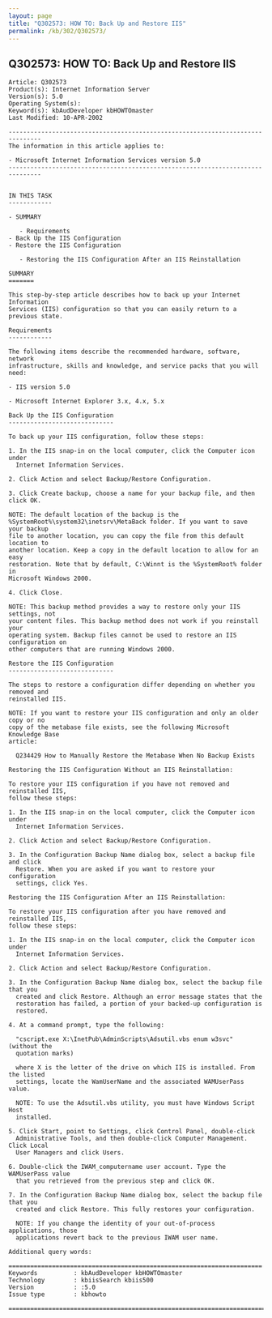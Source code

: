 ```yaml
---
layout: page
title: "Q302573: HOW TO: Back Up and Restore IIS"
permalink: /kb/302/Q302573/
---
```


## Q302573: HOW TO: Back Up and Restore IIS

	Article: Q302573
	Product(s): Internet Information Server
	Version(s): 5.0
	Operating System(s): 
	Keyword(s): kbAudDeveloper kbHOWTOmaster
	Last Modified: 10-APR-2002
	
	-------------------------------------------------------------------------------
	The information in this article applies to:
	
	- Microsoft Internet Information Services version 5.0 
	-------------------------------------------------------------------------------
	
	
	IN THIS TASK
	------------
	
	- SUMMARY
	
	   - Requirements
	- Back Up the IIS Configuration
	- Restore the IIS Configuration
	
	   - Restoring the IIS Configuration After an IIS Reinstallation
	
	SUMMARY
	=======
	
	This step-by-step article describes how to back up your Internet Information
	Services (IIS) configuration so that you can easily return to a previous state.
	
	Requirements
	------------
	
	The following items describe the recommended hardware, software, network
	infrastructure, skills and knowledge, and service packs that you will need:
	
	- IIS version 5.0
	
	- Microsoft Internet Explorer 3.x, 4.x, 5.x
	
	Back Up the IIS Configuration
	-----------------------------
	
	To back up your IIS configuration, follow these steps:
	
	1. In the IIS snap-in on the local computer, click the Computer icon under
	  Internet Information Services.
	
	2. Click Action and select Backup/Restore Configuration.
	
	3. Click Create backup, choose a name for your backup file, and then click OK.
	
	NOTE: The default location of the backup is the
	%SystemRoot%\system32\inetsrv\MetaBack folder. If you want to save your backup
	file to another location, you can copy the file from this default location to
	another location. Keep a copy in the default location to allow for an easy
	restoration. Note that by default, C:\Winnt is the %SystemRoot% folder in
	Microsoft Windows 2000.
	
	4. Click Close.
	
	NOTE: This backup method provides a way to restore only your IIS settings, not
	your content files. This backup method does not work if you reinstall your
	operating system. Backup files cannot be used to restore an IIS configuration on
	other computers that are running Windows 2000.
	
	Restore the IIS Configuration
	-----------------------------
	
	The steps to restore a configuration differ depending on whether you removed and
	reinstalled IIS.
	
	NOTE: If you want to restore your IIS configuration and only an older copy or no
	copy of the metabase file exists, see the following Microsoft Knowledge Base
	article:
	
	  Q234429 How to Manually Restore the Metabase When No Backup Exists
	
	Restoring the IIS Configuration Without an IIS Reinstallation:
	
	To restore your IIS configuration if you have not removed and reinstalled IIS,
	follow these steps:
	
	1. In the IIS snap-in on the local computer, click the Computer icon under
	  Internet Information Services.
	
	2. Click Action and select Backup/Restore Configuration.
	
	3. In the Configuration Backup Name dialog box, select a backup file and click
	  Restore. When you are asked if you want to restore your configuration
	  settings, click Yes.
	
	Restoring the IIS Configuration After an IIS Reinstallation:
	
	To restore your IIS configuration after you have removed and reinstalled IIS,
	follow these steps:
	
	1. In the IIS snap-in on the local computer, click the Computer icon under
	  Internet Information Services.
	
	2. Click Action and select Backup/Restore Configuration.
	
	3. In the Configuration Backup Name dialog box, select the backup file that you
	  created and click Restore. Although an error message states that the
	  restoration has failed, a portion of your backed-up configuration is
	  restored.
	
	4. At a command prompt, type the following:
	
	  "cscript.exe X:\InetPub\AdminScripts\Adsutil.vbs enum w3svc" (without the
	  quotation marks)
	
	  where X is the letter of the drive on which IIS is installed. From the listed
	  settings, locate the WamUserName and the associated WAMUserPass value.
	
	  NOTE: To use the Adsutil.vbs utility, you must have Windows Script Host
	  installed.
	
	5. Click Start, point to Settings, click Control Panel, double-click
	  Administrative Tools, and then double-click Computer Management. Click Local
	  User Managers and click Users.
	
	6. Double-click the IWAM_computername user account. Type the WAMUserPass value
	  that you retrieved from the previous step and click OK.
	
	7. In the Configuration Backup Name dialog box, select the backup file that you
	  created and click Restore. This fully restores your configuration.
	
	  NOTE: If you change the identity of your out-of-process applications, those
	  applications revert back to the previous IWAM user name.
	
	Additional query words:
	
	======================================================================
	Keywords          : kbAudDeveloper kbHOWTOmaster 
	Technology        : kbiisSearch kbiis500
	Version           : :5.0
	Issue type        : kbhowto
	
	=============================================================================
	
